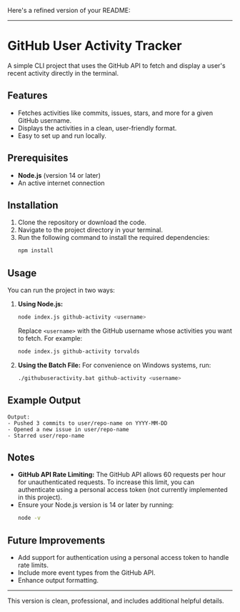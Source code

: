 Here's a refined version of your README:

---

# GitHub User Activity Tracker

A simple CLI project that uses the GitHub API to fetch and display a user's recent activity directly in the terminal.

## Features

- Fetches activities like commits, issues, stars, and more for a given GitHub username.
- Displays the activities in a clean, user-friendly format.
- Easy to set up and run locally.

## Prerequisites

- **Node.js** (version 14 or later)
- An active internet connection

## Installation

1. Clone the repository or download the code.  
2. Navigate to the project directory in your terminal.  
3. Run the following command to install the required dependencies:
   ```bash
   npm install
   ```

## Usage

You can run the project in two ways:

1. **Using Node.js:**
   ```bash
   node index.js github-activity <username>
   ```
   Replace `<username>` with the GitHub username whose activities you want to fetch. For example:
   ```bash
   node index.js github-activity torvalds
   ```

2. **Using the Batch File:**
   For convenience on Windows systems, run:
   ```bash
   ./githubuseractivity.bat github-activity <username>
   ```

## Example Output

```
Output:
- Pushed 3 commits to user/repo-name on YYYY-MM-DD
- Opened a new issue in user/repo-name
- Starred user/repo-name
```

## Notes

- **GitHub API Rate Limiting:** The GitHub API allows 60 requests per hour for unauthenticated requests. To increase this limit, you can authenticate using a personal access token (not currently implemented in this project).  
- Ensure your Node.js version is 14 or later by running:
  ```bash
  node -v
  ```

## Future Improvements

- Add support for authentication using a personal access token to handle rate limits.
- Include more event types from the GitHub API.
- Enhance output formatting.

---

This version is clean, professional, and includes additional helpful details.
